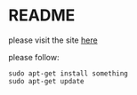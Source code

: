 # README

please visit the site [here](https://onedio.com/)

please follow:
```
sudo apt-get install something
sudo apt-get update
```
